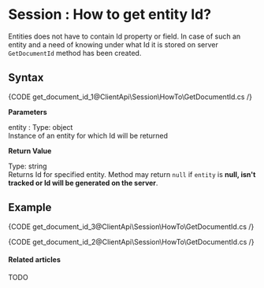 # Session : How to get entity Id?

Entities does not have to contain Id property or field. In case of such an entity and a need of knowing under what Id it is stored on server `GetDocumentId` method has been created.

## Syntax

{CODE get_document_id_1@ClientApi\Session\HowTo\GetDocumentId.cs /}

**Parameters**

entity
:   Type: object  
Instance of an entity for which Id will be returned

**Return Value**

Type: string   
Returns Id for specified entity. Method may return `null` if `entity` is **null, isn't tracked or Id will be generated on the server**.

## Example

{CODE get_document_id_3@ClientApi\Session\HowTo\GetDocumentId.cs /}

{CODE get_document_id_2@ClientApi\Session\HowTo\GetDocumentId.cs /}

#### Related articles

TODO